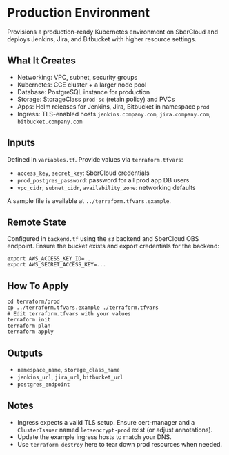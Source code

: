 # Production Environment

Provisions a production-ready Kubernetes environment on SberCloud and deploys Jenkins, Jira, and Bitbucket with higher resource settings.

## What It Creates

- Networking: VPC, subnet, security groups
- Kubernetes: CCE cluster + a larger node pool
- Database: PostgreSQL instance for production
- Storage: StorageClass `prod-sc` (retain policy) and PVCs
- Apps: Helm releases for Jenkins, Jira, Bitbucket in namespace `prod`
- Ingress: TLS-enabled hosts `jenkins.company.com`, `jira.company.com`, `bitbucket.company.com`

## Inputs

Defined in `variables.tf`. Provide values via `terraform.tfvars`:

- `access_key`, `secret_key`: SberCloud credentials
- `prod_postgres_password`: password for all prod app DB users
- `vpc_cidr`, `subnet_cidr`, `availability_zone`: networking defaults

A sample file is available at `../terraform.tfvars.example`.

## Remote State

Configured in `backend.tf` using the `s3` backend and SberCloud OBS endpoint. Ensure the bucket exists and export credentials for the backend:

```
export AWS_ACCESS_KEY_ID=...
export AWS_SECRET_ACCESS_KEY=...
```

## How To Apply

```
cd terraform/prod
cp ../terraform.tfvars.example ./terraform.tfvars
# Edit terraform.tfvars with your values
terraform init
terraform plan
terraform apply
```

## Outputs

- `namespace_name`, `storage_class_name`
- `jenkins_url`, `jira_url`, `bitbucket_url`
- `postgres_endpoint`

## Notes

- Ingress expects a valid TLS setup. Ensure cert-manager and a `ClusterIssuer` named `letsencrypt-prod` exist (or adjust annotations).
- Update the example ingress hosts to match your DNS.
- Use `terraform destroy` here to tear down prod resources when needed.